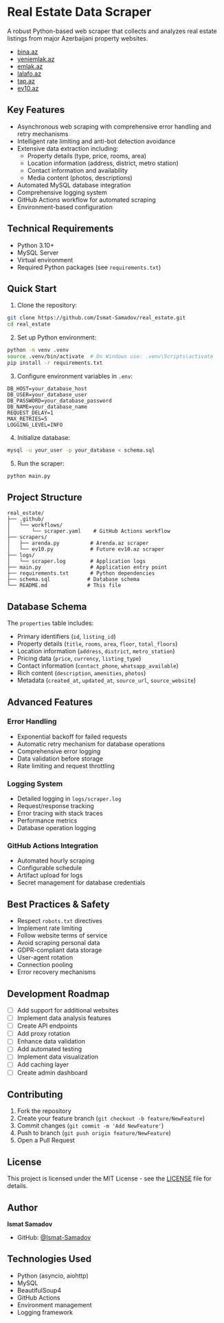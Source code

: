 # Real Estate Data Scraper

A robust Python-based web scraper that collects and analyzes real estate listings from major Azerbaijani property websites.

- [bina.az](https://bina.az)
- [yeniemlak.az](https://yeniemlak.az)
- [emlak.az](https://emlak.az)
- [lalafo.az](https://lalafo.az)
- [tap.az](https://tap.az)
- [ev10.az](https://ev10.az)

## Key Features

- Asynchronous web scraping with comprehensive error handling and retry mechanisms
- Intelligent rate limiting and anti-bot detection avoidance
- Extensive data extraction including:
  - Property details (type, price, rooms, area)
  - Location information (address, district, metro station)
  - Contact information and availability
  - Media content (photos, descriptions)
- Automated MySQL database integration
- Comprehensive logging system
- GitHub Actions workflow for automated scraping
- Environment-based configuration

## Technical Requirements

- Python 3.10+
- MySQL Server
- Virtual environment
- Required Python packages (see `requirements.txt`)

## Quick Start

1. Clone the repository:
```bash
git clone https://github.com/Ismat-Samadov/real_estate.git
cd real_estate
```

2. Set up Python environment:
```bash
python -m venv .venv
source .venv/bin/activate  # On Windows use: .venv\Scripts\activate
pip install -r requirements.txt
```

3. Configure environment variables in `.env`:
```env
DB_HOST=your_database_host
DB_USER=your_database_user
DB_PASSWORD=your_database_password
DB_NAME=your_database_name
REQUEST_DELAY=1
MAX_RETRIES=5
LOGGING_LEVEL=INFO
```

4. Initialize database:
```bash
mysql -u your_user -p your_database < schema.sql
```

5. Run the scraper:
```bash
python main.py
```

## Project Structure

```
real_estate/
├── .github/
│   └── workflows/
│       └── scraper.yaml    # GitHub Actions workflow
├── scrapers/
│   ├── arenda.py          # Arenda.az scraper
│   └── ev10.py            # Future ev10.az scraper
├── logs/
│   └── scraper.log        # Application logs
├── main.py                # Application entry point
├── requirements.txt       # Python dependencies
├── schema.sql            # Database schema
└── README.md             # This file
```

## Database Schema

The `properties` table includes:

- Primary identifiers (`id`, `listing_id`)
- Property details (`title`, `rooms`, `area`, `floor`, `total_floors`)
- Location information (`address`, `district`, `metro_station`)
- Pricing data (`price`, `currency`, `listing_type`)
- Contact information (`contact_phone`, `whatsapp_available`)
- Rich content (`description`, `amenities`, `photos`)
- Metadata (`created_at`, `updated_at`, `source_url`, `source_website`)

## Advanced Features

### Error Handling
- Exponential backoff for failed requests
- Automatic retry mechanism for database operations
- Comprehensive error logging
- Data validation before storage
- Rate limiting and request throttling

### Logging System
- Detailed logging in `logs/scraper.log`
- Request/response tracking
- Error tracing with stack traces
- Performance metrics
- Database operation logging

### GitHub Actions Integration
- Automated hourly scraping
- Configurable schedule
- Artifact upload for logs
- Secret management for database credentials

## Best Practices & Safety

- Respect `robots.txt` directives
- Implement rate limiting
- Follow website terms of service
- Avoid scraping personal data
- GDPR-compliant data storage
- User-agent rotation
- Connection pooling
- Error recovery mechanisms

## Development Roadmap

- [ ] Add support for additional websites
- [ ] Implement data analysis features
- [ ] Create API endpoints
- [ ] Add proxy rotation
- [ ] Enhance data validation
- [ ] Add automated testing
- [ ] Implement data visualization
- [ ] Add caching layer
- [ ] Create admin dashboard

## Contributing

1. Fork the repository
2. Create your feature branch (`git checkout -b feature/NewFeature`)
3. Commit changes (`git commit -m 'Add NewFeature'`)
4. Push to branch (`git push origin feature/NewFeature`)
5. Open a Pull Request

## License

This project is licensed under the MIT License - see the [LICENSE](LICENSE) file for details.

## Author

**Ismat Samadov**
- GitHub: [@Ismat-Samadov](https://github.com/Ismat-Samadov)

## Technologies Used

- Python (asyncio, aiohttp)
- MySQL
- BeautifulSoup4
- GitHub Actions
- Environment management
- Logging framework